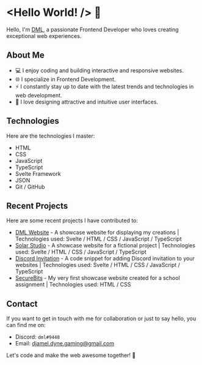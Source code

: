 # <Hello World! /> 👋

Hello, I'm [DML](https://dml-portfolio.me/), a passionate Frontend Developer who loves creating exceptional web experiences.

## About Me

- 💻 I enjoy coding and building interactive and responsive websites.
- 🌐 I specialize in Frontend Development.
- ⚡️ I constantly stay up to date with the latest trends and technologies in web development.
- 🎨 I love designing attractive and intuitive user interfaces.

## Technologies

Here are the technologies I master:

- HTML
- CSS
- JavaScript
- TypeScript
- Svelte Framework
- JSON
- Git / GitHub

## Recent Projects

Here are some recent projects I have contributed to:

- [DML Website](https://github.com/DMLSurGithub/DML-Website) - A showcase website for displaying my creations | Technologies used: Svelte / HTML / CSS / JavaScript / TypeScript
- [Solar Studio](https://github.com/DMLSurGithub/Solar-Studio) - A showcase website for a fictional project | Technologies used: Svelte / HTML / CSS / JavaScript / TypeScript
- [Discord Invitation](https://github.com/DMLSurGithub/Discord-Invitation) - A code snippet for adding Discord invitation to your websites | Technologies used: Svelte / HTML / CSS / JavaScript / TypeScript
- [SecureBits](https://github.com/DMLSurGithub/SecureBits) - My very first showcase website created for a school assignment | Technologies used: HTML / CSS

## Contact

If you want to get in touch with me for collaboration or just to say hello, you can find me on:
- Discord: `dml#9448`
- Email: djamel.dyne.gaming@gmail.com

Let's code and make the web awesome together! 🚀
